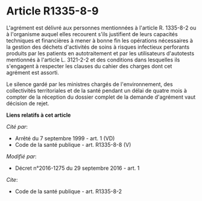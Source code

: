 # Article R1335-8-9

L'agrément est délivré aux personnes mentionnées à l'article R. 1335-8-2 ou à l'organisme auquel elles recourent s'ils
justifient de leurs capacités techniques et financières à mener à bonne fin les opérations nécessaires à la gestion des
déchets d'activités de soins à risques infectieux perforants produits par les patients en autotraitement et par les
utilisateurs d'autotests mentionnés à l'article L. 3121-2-2 et des conditions dans lesquelles ils s'engagent à respecter les
clauses du cahier des charges dont cet agrément est assorti. 

Le silence gardé par les ministres chargés de l'environnement, des collectivités territoriales et de la santé pendant un
délai de quatre mois à compter de la réception du dossier complet de la demande d'agrément vaut décision de rejet.

**Liens relatifs à cet article**

_Cité par_:

  - Arrêté du 7 septembre 1999 - art. 1 (VD)
  - Code de la santé publique - art. R1335-8-8 (V)

_Modifié par_:

  - Décret n°2016-1275 du 29 septembre 2016 - art. 1

_Cite_:

  - Code de la santé publique - art. R1335-8-2

